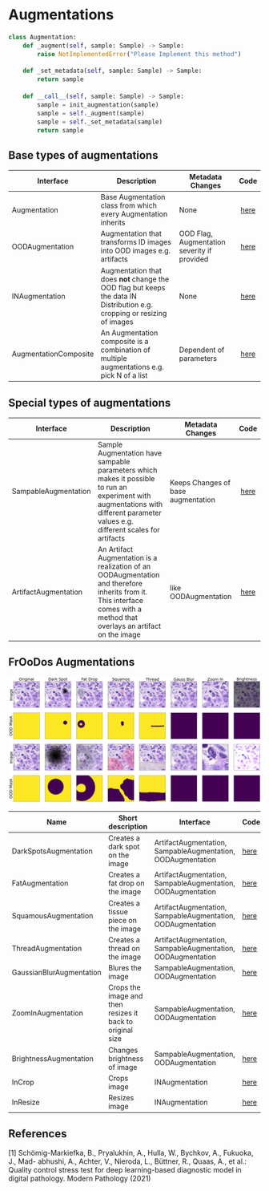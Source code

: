 # Augmentations

```python
class Augmentation:
    def _augment(self, sample: Sample) -> Sample:
        raise NotImplementedError("Please Implement this method")

    def _set_metadata(self, sample: Sample) -> Sample:
        return sample

    def __call__(self, sample: Sample) -> Sample:
        sample = init_augmentation(sample)
        sample = self._augment(sample)
        sample = self._set_metadata(sample)
        return sample
```

## Base types of augmentations

Interface | Description | Metadata Changes | Code
 -- | -- | -- | :--:
 Augmentation | Base Augmentation class from which every Augmentation inherits | None | [here](../froodo/ood/augmentations/types.py)
 OODAugmentation | Augmentation that transforms ID images into OOD images e.g. artifacts | OOD Flag, Augmentation severity if provided | [here](../froodo/ood/augmentations/types.py)
 INAugmentation | Augmentation that does **not** change the OOD flag but keeps the data IN Distribution e.g. cropping or resizing of images | None | [here](../froodo/ood/augmentations/types.py)
 AugmentationComposite | An Augmentation composite is a combination of multiple augmentations e.g. pick N of a list | Dependent of parameters | [here](../froodo/ood/augmentations/types.py)

## Special types of augmentations

Interface | Description | Metadata Changes | Code
 -- | -- | -- | :--:
 SampableAugmentation | Sample Augmentation have sampable parameters which makes it possible to run an experiment with augmentations with different parameter values e.g. different scales for artifacts | Keeps Changes of base augmentation | [here](../froodo/ood/augmentations/types.py)
 ArtifactAugmentation | An Artifact Augmentation is a realization of an OODAugmentation and therefore inherits from it. This interface comes with a method that overlays an artifact on the image | like OODAugmentation | [here](../froodo/ood/augmentations/pathology/artifacts/artifacts.py)

 ## FrOoDos Augmentations

 ![](../imgs/augmentations.png "Augmentation Samples with different scales/intensities") 

 Name |  Short description | Interface | Code 
 -- | -- | -- | --
 DarkSpotsAugmentation |  Creates a dark spot on the image |  ArtifactAugmentation, SampableAugmentation, OODAugmentation | [here](../froodo/ood/augmentations/pathology/artifacts/dark_spots.py)
FatAugmentation | Creates a fat drop on the image |  ArtifactAugmentation, SampableAugmentation, OODAugmentation | [here](../froodo/ood/augmentations/pathology/artifacts/fat.py)
SquamousAugmentation | Creates a tissue piece on the image |  ArtifactAugmentation, SampableAugmentation, OODAugmentation | [here](../froodo/ood/augmentations/pathology/artifacts/squamos.py)
ThreadAugmentation | Creates a thread on the image |  ArtifactAugmentation, SampableAugmentation, OODAugmentation | [here](../froodo/ood/augmentations/pathology/artifacts/threads.py)
GaussianBlurAugmentation | Blures the image |   SampableAugmentation, OODAugmentation | [here](../froodo/ood/augmentations/patchwise/gauss_blur.py)
ZoomInAugmentation | Crops the image and then resizes it back to original size |  SampableAugmentation, OODAugmentation | [here](../froodo/ood/augmentations/patchwise/crop.py)
BrightnessAugmentation | Changes brightness of image |  SampableAugmentation, OODAugmentation | [here](../froodo/ood/augmentations/patchwise/brightness.py)
InCrop | Crops image|   INAugmentation | [here](../froodo/ood/augmentations/indistribution/crop.py)
InResize | Resizes image |  INAugmentation | [here](../froodo/ood/augmentations/indistribution/resize.py)

## References
[1] Schömig-Markiefka, B., Pryalukhin, A., Hulla, W., Bychkov, A., Fukuoka, J., Mad- abhushi, A., Achter, V., Nieroda, L., Büttner, R., Quaas, A., et al.: Quality control stress test for deep learning-based diagnostic model in digital pathology. Modern Pathology (2021)